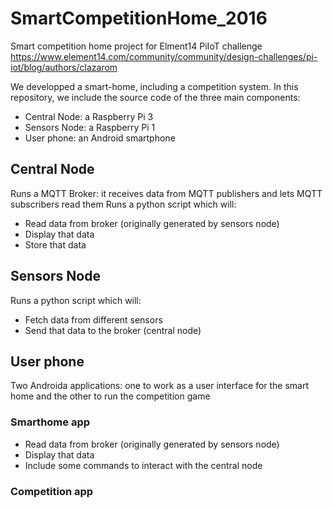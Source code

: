 # SmartCompetitionHome_2016
Smart competition home project for Elment14 PiIoT challenge
https://www.element14.com/community/community/design-challenges/pi-iot/blog/authors/clazarom

We developped a smart-home, including a competition system. In this repository, we include the source code of the three main components:
- Central Node: a Raspberry Pi 3
- Sensors Node: a Raspberry Pi 1
- User phone: an Android smartphone

## Central Node
Runs a MQTT Broker: it receives data from MQTT publishers and lets MQTT subscribers read them
Runs a python script which will:
- Read data from broker (originally generated by sensors node)
- Display that data
- Store that data

## Sensors Node
Runs a python script which will:
- Fetch data from different sensors
- Send that data to the broker (central node)

## User phone
Two Androida applications: one to work as a user interface for the smart home and the other to run the competition game

### Smarthome app
- Read data from broker (originally generated by sensors node)
- Display that data
- Include some commands to interact with the central node

### Competition app
<To be developped>



